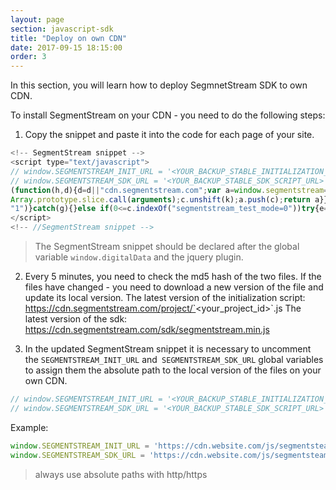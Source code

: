 ```yaml
---
layout: page
section: javascript-sdk
title: "Deploy on own CDN"
date: 2017-09-15 18:15:00
order: 3
---
```


In this section, you will learn how to deploy SegmnetStream SDK to own CDN.

To install SegmentStream on your CDN - you need to do the following steps:

1. Copy the snippet and paste it into the code for each page of your site.
```JavaScript
<!-- SegmentStream snippet -->
<script type="text/javascript">
// window.SEGMENTSTREAM_INIT_URL = '<YOUR_BACKUP_STABLE_INITIALIZATION_SCRIPT_URL>';
// window.SEGMENTSTREAM_SDK_URL = '<YOUR_BACKUP_STABLE_SDK_SCRIPT_URL>';
(function(h,d){d=d||"cdn.segmentstream.com";var a=window.segmentstream=window.segmentstream||[];window.ddListener=window.ddListener||[];var b=window.digitalData=window.digitalData||{};b.events=b.events||[];b.changes=b.changes||[];if(!a.initialize)if(a.invoked)window.console&&console.error&&console.error("SegmentStream snippet included twice.");else{a.invoked=!0;a.methods="initialize addIntegration persist unpersist on once off getConsent setConsent".split(" ");a.factory=function(k){return function(){var c=
Array.prototype.slice.call(arguments);c.unshift(k);a.push(c);return a}};for(b=0;b<a.methods.length;b++){var f=a.methods[b];a[f]=a.factory(f)}a.load=function(a){var c=document.createElement("script");c.type="text/javascript";c.charset="utf-8";c.async=!0;c.src=a;a=document.getElementsByTagName("script")[0];a.parentNode.insertBefore(c,a)};a.loadProject=function(b){var c=window.location.search;if(0<=c.indexOf("segmentstream_test_mode=1"))try{var e=!0;window.localStorage.setItem("_segmentstream_test_mode",
"1")}catch(g){}else if(0<=c.indexOf("segmentstream_test_mode=0"))try{e=!1,window.localStorage.removeItem("_segmentstream_test_mode")}catch(g){}else try{e="1"===window.localStorage.getItem("_segmentstream_test_mode")}catch(g){}e?a.load(window.SEGMENTSTREAM_TESTMODE_INIT_URL||"https://api.segmentstream.com/v1/project/"+b+".js"):a.load(window.SEGMENTSTREAM_INIT_URL||"https://"+d+"/project/"+b+".js")};a.CDN_DOMAIN=d;a.SNIPPET_VERSION="2.0.0";a.loadProject(h)}})("<PROJECT_ID>","<CDN_DOMAIN>");
</script>
<!-- //SegmentStream snippet -->
```
>The SegmentStream snippet should be declared after the global variable `window.digitalData` and the jquery plugin.

2. Every 5 minutes, you need to check the md5 hash of the two files. If the files have changed - you need to download a new version of the file and update its local version.
The latest version of the initialization script:
https://cdn.segmentstream.com/project/`<your_project_id>`.js
The latest version of the sdk:
https://cdn.segmentstream.com/sdk/segmentstream.min.js

3. In the updated SegmentStream snippet it is necessary to uncomment the  `SEGMENTSTREAM_INIT_URL` and` SEGMENTSTREAM_SDK_URL` global variables to assign them the absolute path to the local version of the files on your own CDN.
```JavaScript
// window.SEGMENTSTREAM_INIT_URL = '<YOUR_BACKUP_STABLE_INITIALIZATION_SCRIPT_URL>';
// window.SEGMENTSTREAM_SDK_URL = '<YOUR_BACKUP_STABLE_SDK_SCRIPT_URL>';
```
Example:
```JavaScript
window.SEGMENTSTREAM_INIT_URL = 'https://cdn.website.com/js/segmentsteam/init_15_05_2017.js';
window.SEGMENTSTREAM_SDK_URL = 'https://cdn.website.com/js/segmentsteam/sdk_15_05_2017.js';
```
>always use absolute paths with http/https
